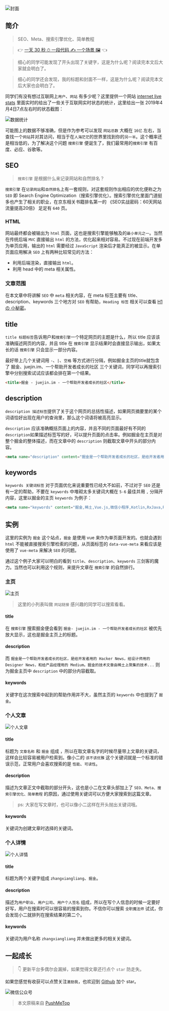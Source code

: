 <!-- # SEO初体验 -->

![封面](https://raw.githubusercontent.com/pushmetop/resource/master/30-seconds-for-everyday/seo-101/poster.png)

## 简介

> SEO、Meta、搜索引擎优化、简单教程

> 👉 [一天 30 秒 ⏱ 一段代码 ✍️ 一个场景 🖼](https://github.com/pushmetop/30-seconds-for-everyday) 👈

> 细心的同学可能发现了开头出现了关键字，这是为什么呢？阅读完本文后大家就会明白了。

> 细心的同学还会发现，我的标题和封面不一样，这是为什么呢？阅读完本文后大家也会明白了。

同学们有没有想过互联网上`用户`、`网站` 有多少呢？这里提供一个网站 [internet live stats](http://www.internetlivestats.com/) 里面实时的给出了一些关于互联网实时状态的统计，这里给出一张 2019年4月4日7点左右时的状态截图：

![数据统计](https://raw.githubusercontent.com/pushmetop/resource/master/30-seconds-for-everyday/seo-101/stat.png)

可能图上的数据不够准确，但是作为参考可以发现 `网站总数` 大概在 `16亿` 左右，当查找一个`网站`并对其访问，相当于在`人海茫茫`的世界里找到你的`另一半`。这个概率还是相当低的，为了解决这个问题 `搜索引擎` 便诞生了，我们最常用的`搜索引擎` 有百度、必应、谷歌等。

## SEO

> `搜索引擎` 是根据什么来记录网站和自然排名？

`搜索引擎` 在`记录网站`和`自然排名`上有一套规则，对这套规则作出相应的优化便称之为 `SEO` 即 Search Engine Optimization（搜索引擎优化）。搜索引擎优化里面门道挺多也产生了相关的职业，在京东相关书籍排名第一的 《SEO实战密码：60天网站流量提高20倍》 足足有 `640` 页。

### HTML

网站最终都会被输出为 `html` 页面，这也是搜索引擎能够触及的`最小单元之一`。当然在传统后端 `MVC` 直接输出 `html` 的方法，优化起来相对容易。不过现在前端开发多为单页应用，输出的 `html` 需要经过 `JavaScript` 渲染后才能真正的被显示。在单页面应用解决 `SEO` 上有两种比较常见的方法：

* 利用后端渲染，直接输出 `html`。
* 利用 head 中的 meta 相关属性。

### 文章范围

在本文章中将讲解 `SEO` 中 `meta` 相关内容，在 meta 标签主要有 title、description、keywords 三个地方对 `SEO` 有帮助，`Heading 标签` 相关可以查看 [H1 の 小秘密](https://juejin.im/post/5ca3c140e51d453a0c6e2622)。


## title

`title 标题标签`告诉用户和`搜索引擎`一个特定网页的主题是什么，所以 title 应该该准确描述网页的内容，并且 title 在 `搜索引擎` 显示结果时会直接显示输出，如果太长的话 `搜索引擎` 只会显示一部分内容。

最好带上几个关键词用 `-`、`|`、`空格` 等方式进行分隔，例如掘金主页的title就包含了 掘金、juejin.im、一个帮助开发者成长的社区 三个关键词，同学可以再搜索引擎中分别搜索试试应该都会排在第一个结果。

```html
<title>掘金 - juejin.im - 一个帮助开发者成长的社区</title>
```

## description

`description 描述标签`提供了关于这个网页的总括性描述，如果网页摘要里的某个词语恰好出现在用户的查询里，那么这个词语将被高亮显示。

`description` 应该准确概括页面上的内容，并且不同的页面最好有不同的 `description`如果描述标签写的好，可以提升页面的点击率。例如掘金在主页是对整个掘金的整体描述，而在文章中的 `description` 则截取文章中开头的部分内容。

```html
<meta name="description" content="掘金是一个帮助开发者成长的社区，是给开发者用的 Hacker News，给设计师用的 Designer News，和给产品经理用的 Medium。掘金的技术文章由稀土上聚集的技术大牛和极客共同编辑为你筛选出最优质的干货，其中包括：Android、iOS、前端、后端等方面的内容。用户每天都可以在这里找到技术世界的头条内容。与此同时，掘金内还有沸点、掘金翻译计划、线下活动、专栏文章等内容。即使你是 GitHub、StackOverflow、开源中国的用户，我们相信你也可以在这里有所收获。">
```

## keywords

`keywords 关键词标签` 对于页面优化来说重要性已经大不如前，不过对于 `SEO` 还是有一定的帮助，不要在 `keywords` 中堆砌太多关键词大概在 `5-6` 最佳并用 `,` 分隔开内容，这里以掘金的主页 `keywords` 为例子：

```html
<meta name="keywords" content="掘金,稀土,Vue.js,微信小程序,Kotlin,RxJava,React Native,Wireshark,敏捷开发,Bootstrap,OKHttp,正则表达式,WebGL,Webpack,Docker,MVVM">
```

## 实例

这里的实例为 `掘金` 这个站点，`掘金` 是使用 vue 来作为单页面开发的。也就会遇到 `html` 不能被直接搜索引擎检索的问题，从页面标签的 `data-vue-meta` 来看应该是使用了 `vue-meta` 来解决 `SEO` 的问题。

通过这个例子大家可以明白的看到 `title`、`description`、`keywords` 三剑客的魔力。当然也可以利用这个规则，来提升文章在 `搜索引擎` 的自然排行。

### 主页

![主页](https://raw.githubusercontent.com/pushmetop/resource/master/30-seconds-for-everyday/seo-101/index.png)

> 这里的小列表叫做 `网站链接` 感兴趣的同学可以搜索看看。

#### title

在 `搜索引擎` 搜索掘金便会看到 `掘金- juejin.im - 一个帮助开发者成长的社区` 被优先放大显示，这也是掘金主页上的标题。

#### description

而 `掘金是一个帮助开发者成长的社区，是给开发者用的 Hacker News，给设计师用的 Designer News，和给产品经理用的 Medium。掘金的技术文章由稀土上聚集的技术...` 则为掘金主页中 `description` 中的部分内容截取。

#### keywords

关键字在这次搜索中起到的帮助作用并不大，虽然主页的 `keywords` 中也提到了 `掘金`。

### 个人文章

![个人文章](https://raw.githubusercontent.com/pushmetop/resource/master/30-seconds-for-everyday/seo-101/article.png)

#### title

标题为 `文章名称` 和 `掘金` 组成 ，所以在取文章名字的时候尽量带上文章的关键词，这样会比较容易被用户检索到。像小二的 `该不该优雅` 这个关键词就是一个标准的错误示范，正常用户会喜欢搜索的是 `性能`、`可读性`。

#### description

描述为文章正文中截取的部分开头，这也是小二在文章头部加上了 `SEO、Meta、搜索引擎优化、简单教程` 的原因，通过使用关键词可以方便大家搜索到这篇文章。

> ps: 大家在写文章时，也可以像小二这样在开头抛出关键词哦。

#### keywords

关键词为创建文章时选择的关键词。

### 个人详情

![个人详情](https://raw.githubusercontent.com/pushmetop/resource/master/30-seconds-for-everyday/seo-101/info.png)

#### title

标题为两个关键字组成 `zhangxiangliang`、`掘金`。

#### description

描述为`用户职业`、`用户公司`、`用户个人签名` 组成，所以在写个人信息的时候一定要好好写，用户在搜索时可以很容易的搜索到你。不信你可以搜索 `全职魔法师` 试试，你会发现小二就排列在搜索结果的第二个。

#### keywords

关键词为用户名称 `zhangxiangliang` 并未做出更多的相关关键词。

## 一起成长

> 👇 更新平台多偶尔会漏掉，如果觉得文章还行点个 `star` 防走失。

如果您感觉有收获可以点赞关注`激励我`，也欢迎到 [Github](https://github.com/pushmetop/30-seconds-for-everyday) 加个 star。

![微信公众号](https://user-gold-cdn.xitu.io/2019/3/30/169cb86461622a46?w=200&h=208&f=png&s=33008)

> 本文原稿来自 [PushMeTop](https://github.com/pushmetop)